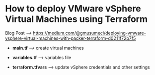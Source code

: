 # How to deploy VMware vSphere Virtual Machines using Terraform

Blog Post --> https://medium.com/@gmusumeci/deploying-vmware-vsphere-virtual-machines-with-packer-terraform-d0211f72b7f5

* **main.tf** --> create virtual machines

* **variables.tf** --> variables file

* **terraform.tfvars** --> update vSphere credentials and other settings
